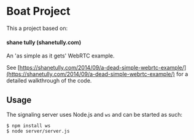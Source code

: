 Boat Project
============

This a project based on:

#### shane tully (shanetully.com)

An 'as simple as it gets' WebRTC example.

See [https://shanetully.com/2014/09/a-dead-simple-webrtc-example/](https://shanetully.com/2014/09/a-dead-simple-webrtc-example/) for a detailed walkthrough of the code.

## Usage

The signaling server uses Node.js and `ws` and can be started as such:

```
$ npm install ws
$ node server/server.js

